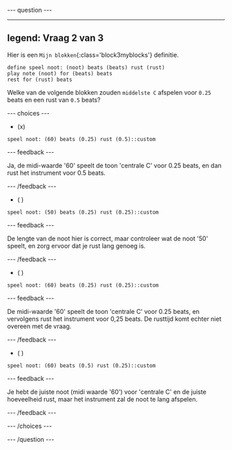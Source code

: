 
--- question ---

---
legend: Vraag 2 van 3
---

Hier is een `Mijn blokken`{:class='block3myblocks'} definitie.

```blocks3
define speel noot: (noot) beats (beats) rust (rust)
play note (noot) for (beats) beats
rest for (rust) beats
```

Welke van de volgende blokken zouden `middelste C` afspelen voor `0.25` beats en een rust van `0.5` beats?

--- choices ---

- (x)

```blocks3
speel noot: (60) beats (0.25) rust (0.5)::custom
```

  --- feedback ---

  Ja, de midi-waarde '60' speelt de toon 'centrale C' voor 0.25 beats, en dan rust het instrument voor 0.5 beats.

  --- /feedback ---

- ( )
```blocks3
speel noot: (50) beats (0.25) rust (0.25)::custom
```

  --- feedback ---

  De lengte van de noot hier is correct, maar controleer wat de noot '50' speelt, en zorg ervoor dat je rust lang genoeg is.

  --- /feedback ---

- ( )
```blocks3
speel noot: (60) beats (0.25) rust (0.25)::custom
```

  --- feedback ---

De midi-waarde '60' speelt de toon 'centrale C' voor 0.25 beats, en vervolgens rust het instrument voor 0,25 beats. De rusttijd komt echter niet overeen met de vraag.

  --- /feedback ---

- ( )
```blocks3
speel noot: (60) beats (0.5) rust (0.25)::custom
```

  --- feedback ---

  Je hebt de juiste noot (midi waarde '60') voor 'centrale C' en de juiste hoeveelheid rust, maar het instrument zal de noot te lang afspelen.

  --- /feedback ---

--- /choices ---

--- /question ---
